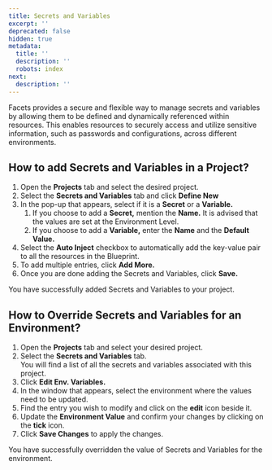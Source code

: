 ```yaml
---
title: Secrets and Variables
excerpt: ''
deprecated: false
hidden: true
metadata:
  title: ''
  description: ''
  robots: index
next:
  description: ''
---
```

Facets provides a secure and flexible way to manage secrets and variables by allowing them to be defined and dynamically referenced within resources. This enables resources to securely access and utilize sensitive information, such as passwords and configurations, across different environments.

## How to add Secrets and Variables in a Project?

1. Open the **Projects** tab and select the desired project. 
2. Select the **Secrets and Variables** tab and click **Define New**
3. In the pop-up that appears, select if it is a **Secret** or a **Variable.**
   1. If you choose to add a **Secret,** mention the **Name.** It is advised that the values are set at the Environment Level.
   2. If you choose to add a **Variable,** enter the **Name** and the **Default Value.**
4. Select the **Auto Inject** checkbox to automatically add the key-value pair to all the resources in the Blueprint.
5. To add multiple entries, click **Add More.**
6. Once you are done adding the Secrets and Variables, click **Save.**

You have successfully added Secrets and Variables to your project.

## How to Override Secrets and Variables for an Environment?

1. Open the **Projects** tab and select your desired project. 
2. Select the **Secrets and Variables** tab.\
   You will find a list of all the secrets and variables associated with this project.
3. Click **Edit Env. Variables.**
4. In the window that appears, select the environment where the values need to be updated.
5. Find the entry you wish to modify and click on the **edit** icon beside it.
6. Update the **Environment Value** and confirm your changes by clicking on the **tick** icon.
7. Click **Save Changes** to apply the changes.

You have successfully overridden the value of Secrets and Variables for the environment.
